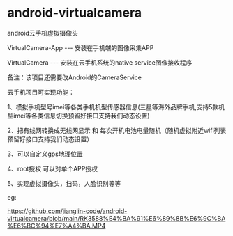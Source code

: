# android-virtualcamera
android云手机虚拟摄像头

VirtualCamera-App --- 安装在手机端的图像采集APP

VirtualCamera --- 安装在云手机系统的native service图像接收程序

备注：该项目还需要改Android的CameraService

云手机项目可实现功能：

1、模拟手机型号imei等各类手机机型传感器信息(三星等海外品牌手机,支持5款机型imei等各类信息切换预留好接口支持我们动态设置)

2、把有线网转换成无线网显示 和 每次开机电池电量随机（随机虚拟附近wifi列表 预留好接口支持我们动态设置）

3、可以自定义gps地理位置

4、root授权 可以对单个APP授权

5、实现虚拟摄像头，扫码，人脸识别等等

eg:

https://github.com/jianglin-code/android-virtualcamera/blob/main/RK3588%E4%BA%91%E6%89%8B%E6%9C%BA%E6%BC%94%E7%A4%BA.MP4

